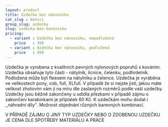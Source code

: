 ```yaml
---
layout: product
title: Uzdečka bez nánosníku
cat_slug : konici
group_slug: uzdecky
slug: uzdecka-bez-nanosniku
pricing:
  - variant : Uzdečka bez nánosníku, nepodložená
    price   : 350
  - variant : Uzdečka bez nánosníku, podložená
    price   : 450
---
```


Uzdečka je vyrobena z kvalitních pevných nylonových popruhů s kováním. 
Uzdečka obsahuje tyto části - nátylník, lícnice, čelenku, podhrdelník.
Podložená může být fleesem na nátylníku a čelence.
Uzdečka je vyráběna ve velikostech pony, cob, full, XLfull. 
V případě že si nejste jisti, jakou máte velikost zhotovím vám jí na míru dle zaslaných rozměrů podle vaší uzdečky.
Uzdečky jsou běžně zakončeny u udidla přezkami v případě zájmu o zakončení karabinkami je příplatek 60&nbsp;Kč.
K uzdečkám mohu dodat i ,,náhradní díly‘‘.
Možnost objednání různých barevných kombinací.


V PŘÍPADĚ ZÁJMU O JINÝ TYP UZDEČKY NEBO O ZDOBENOU UZDEČKU JE CENA DLE SPOTŘEBY MATERIÁLU A PRÁCE

